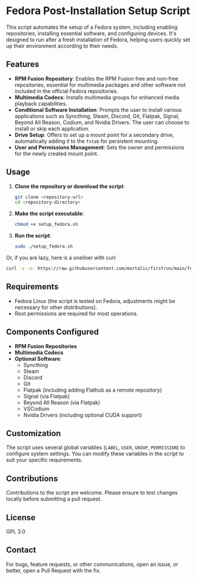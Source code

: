 # Fedora Post-Installation Setup Script

This script automates the setup of a Fedora system, including enabling repositories, installing essential software, and configuring devices. It's designed to run after a fresh installation of Fedora, helping users quickly set up their environment according to their needs.

## Features

- **RPM Fusion Repository**: Enables the RPM Fusion free and non-free repositories, essential for multimedia packages and other software not included in the official Fedora repositories.
- **Multimedia Codecs**: Installs multimedia groups for enhanced media playback capabilities.
- **Conditional Software Installation**: Prompts the user to install various applications such as Syncthing, Steam, Discord, Git, Flatpak, Signal, Beyond All Reason, Codium, and Nvidia Drivers. The user can choose to install or skip each application.
- **Drive Setup**: Offers to set up a mount point for a secondary drive, automatically adding it to the `fstab` for persistent mounting.
- **User and Permissions Management**: Sets the owner and permissions for the newly created mount point.

## Usage

1. **Clone the repository or download the script**:
    ```bash
    git clone <repository-url>
    cd <repository-directory>
    ```

2. **Make the script executable**:
    ```bash
    chmod +x setup_fedora.sh
    ```

3. **Run the script**:
    ```bash
    sudo ./setup_fedora.sh
    ```

Or, if you are lazy, here is a oneliner with curl:

```bash
curl -s -o- https://raw.githubusercontent.com/mortalic/firstrun/main/fedora_first_run.sh | sudo bash
```

## Requirements

- Fedora Linux (the script is tested on Fedora, adjustments might be necessary for other distributions).
- Root permissions are required for most operations.

## Components Configured

- **RPM Fusion Repositories**
- **Multimedia Codecs**
- **Optional Software**:
  - Syncthing
  - Steam
  - Discord
  - Git
  - Flatpak (including adding Flathub as a remote repository)
  - Signal (via Flatpak)
  - Beyond All Reason (via Flatpak)
  - VSCodium
  - Nvidia Drivers (including optional CUDA support)

## Customization

The script uses several global variables (`LABEL`, `USER`, `GROUP`, `PERMISSION`) to configure system settings. You can modify these variables in the script to suit your specific requirements.

## Contributions

Contributions to the script are welcome. Please ensure to test changes locally before submitting a pull request.

## License

GPL 3.0

## Contact

For bugs, feature requests, or other communications, open an issue, or better, open a Pull Request with the fix.
